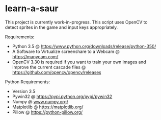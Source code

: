 # learn-a-saur

This project is currently work-in-progress. 
This script uses OpenCV to detect sprites in the game and input keys appropriately.

Requirements:
- Python 3.5 @ https://www.python.org/downloads/release/python-350/
- A Software to Virtualize screenshare to a Webcam @ https://manycam.com/
- OpenCV 3.30 is required if you want to train your own images and improve the current cascade files @ https://github.com/opencv/opencv/releases

Python Requirements:
- Version 3.5
- Pywin32 @ https://pypi.python.org/pypi/pywin32
- Numpy @ www.numpy.org/
- Matplotlib @ https://matplotlib.org/
- Pillow @ https://python-pillow.org/

